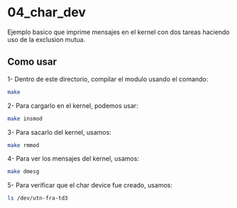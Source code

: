 # 04_char_dev

Ejemplo basico que imprime mensajes en el kernel con dos tareas haciendo uso de la exclusion mutua.

## Como usar

1- Dentro de este directorio, compilar el modulo usando el comando:

```bash
make
```

2- Para cargarlo en el kernel, podemos usar:

```bash
make insmod
```

3- Para sacarlo del kernel, usamos:

```bash
make rmmod
```

4- Para ver los mensajes del kernel, usamos:

```bash
make dmesg
```

5- Para verificar que el char device fue creado, usamos:

```bash
ls /dev/utn-fra-td3
```
